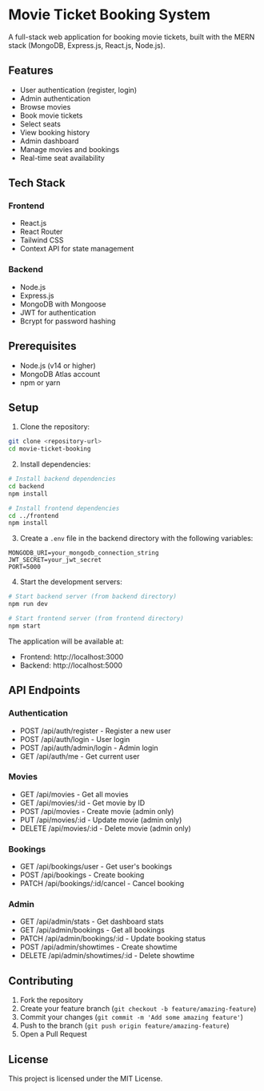 # Movie Ticket Booking System

A full-stack web application for booking movie tickets, built with the MERN stack (MongoDB, Express.js, React.js, Node.js).

## Features

- User authentication (register, login)
- Admin authentication
- Browse movies
- Book movie tickets
- Select seats
- View booking history
- Admin dashboard
- Manage movies and bookings
- Real-time seat availability

## Tech Stack

### Frontend
- React.js
- React Router
- Tailwind CSS
- Context API for state management

### Backend
- Node.js
- Express.js
- MongoDB with Mongoose
- JWT for authentication
- Bcrypt for password hashing

## Prerequisites

- Node.js (v14 or higher)
- MongoDB Atlas account
- npm or yarn

## Setup

1. Clone the repository:
```bash
git clone <repository-url>
cd movie-ticket-booking
```

2. Install dependencies:
```bash
# Install backend dependencies
cd backend
npm install

# Install frontend dependencies
cd ../frontend
npm install
```

3. Create a `.env` file in the backend directory with the following variables:
```
MONGODB_URI=your_mongodb_connection_string
JWT_SECRET=your_jwt_secret
PORT=5000
```

4. Start the development servers:
```bash
# Start backend server (from backend directory)
npm run dev

# Start frontend server (from frontend directory)
npm start
```

The application will be available at:
- Frontend: http://localhost:3000
- Backend: http://localhost:5000

## API Endpoints

### Authentication
- POST /api/auth/register - Register a new user
- POST /api/auth/login - User login
- POST /api/auth/admin/login - Admin login
- GET /api/auth/me - Get current user

### Movies
- GET /api/movies - Get all movies
- GET /api/movies/:id - Get movie by ID
- POST /api/movies - Create movie (admin only)
- PUT /api/movies/:id - Update movie (admin only)
- DELETE /api/movies/:id - Delete movie (admin only)

### Bookings
- GET /api/bookings/user - Get user's bookings
- POST /api/bookings - Create booking
- PATCH /api/bookings/:id/cancel - Cancel booking

### Admin
- GET /api/admin/stats - Get dashboard stats
- GET /api/admin/bookings - Get all bookings
- PATCH /api/admin/bookings/:id - Update booking status
- POST /api/admin/showtimes - Create showtime
- DELETE /api/admin/showtimes/:id - Delete showtime

## Contributing

1. Fork the repository
2. Create your feature branch (`git checkout -b feature/amazing-feature`)
3. Commit your changes (`git commit -m 'Add some amazing feature'`)
4. Push to the branch (`git push origin feature/amazing-feature`)
5. Open a Pull Request

## License

This project is licensed under the MIT License. 